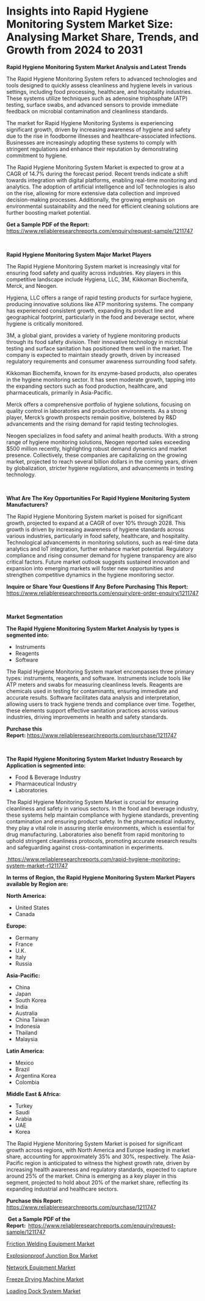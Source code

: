 <p><h1>Insights into Rapid Hygiene Monitoring System Market Size: Analysing Market Share, Trends, and Growth from 2024 to 2031</h1></p><p><strong>Rapid Hygiene Monitoring System Market Analysis and Latest Trends</strong></p>
<p><p>The Rapid Hygiene Monitoring System refers to advanced technologies and tools designed to quickly assess cleanliness and hygiene levels in various settings, including food processing, healthcare, and hospitality industries. These systems utilize techniques such as adenosine triphosphate (ATP) testing, surface swabs, and advanced sensors to provide immediate feedback on microbial contamination and cleanliness standards. </p><p>The market for Rapid Hygiene Monitoring Systems is experiencing significant growth, driven by increasing awareness of hygiene and safety due to the rise in foodborne illnesses and healthcare-associated infections. Businesses are increasingly adopting these systems to comply with stringent regulations and enhance their reputation by demonstrating commitment to hygiene. </p><p>The Rapid Hygiene Monitoring System Market is expected to grow at a CAGR of 14.7% during the forecast period. Recent trends indicate a shift towards integration with digital platforms, enabling real-time monitoring and analytics. The adoption of artificial intelligence and IoT technologies is also on the rise, allowing for more extensive data collection and improved decision-making processes. Additionally, the growing emphasis on environmental sustainability and the need for efficient cleaning solutions are further boosting market potential.</p></p>
<p><strong>Get a Sample PDF of the Report:&nbsp;</strong> <a href="https://www.reliableresearchreports.com/enquiry/request-sample/1211747?utm_campaign=1399&utm_medium=2&utm_source=Github&utm_content=ia&utm_term=05102024&utm_id=rapid-hygiene-monitoring-system">https://www.reliableresearchreports.com/enquiry/request-sample/1211747</a></p>
<p>&nbsp;</p>
<p><strong>Rapid Hygiene Monitoring System Major Market Players</strong></p>
<p><p>The Rapid Hygiene Monitoring System market is increasingly vital for ensuring food safety and quality across industries. Key players in this competitive landscape include Hygiena, LLC, 3M, Kikkoman Biochemifa, Merck, and Neogen.</p><p>Hygiena, LLC offers a range of rapid testing products for surface hygiene, producing innovative solutions like ATP monitoring systems. The company has experienced consistent growth, expanding its product line and geographical footprint, particularly in the food and beverage sector, where hygiene is critically monitored.</p><p>3M, a global giant, provides a variety of hygiene monitoring products through its food safety division. Their innovative technology in microbial testing and surface sanitation has positioned them well in the market. The company is expected to maintain steady growth, driven by increased regulatory requirements and consumer awareness surrounding food safety.</p><p>Kikkoman Biochemifa, known for its enzyme-based products, also operates in the hygiene monitoring sector. It has seen moderate growth, tapping into the expanding sectors such as food production, healthcare, and pharmaceuticals, primarily in Asia-Pacific.</p><p>Merck offers a comprehensive portfolio of hygiene solutions, focusing on quality control in laboratories and production environments. As a strong player, Merck’s growth prospects remain positive, bolstered by R&D advancements and the rising demand for rapid testing technologies.</p><p>Neogen specializes in food safety and animal health products. With a strong range of hygiene monitoring solutions, Neogen reported sales exceeding $500 million recently, highlighting robust demand dynamics and market presence. Collectively, these companies are capitalizing on the growing market, projected to reach several billion dollars in the coming years, driven by globalization, stricter hygiene regulations, and advancements in testing technology.</p></p>
<p>&nbsp;</p>
<p><strong>What Are The Key Opportunities For Rapid Hygiene Monitoring System Manufacturers?</strong></p>
<p><p>The Rapid Hygiene Monitoring System market is poised for significant growth, projected to expand at a CAGR of over 10% through 2028. This growth is driven by increasing awareness of hygiene standards across various industries, particularly in food safety, healthcare, and hospitality. Technological advancements in monitoring solutions, such as real-time data analytics and IoT integration, further enhance market potential. Regulatory compliance and rising consumer demand for hygiene transparency are also critical factors. Future market outlook suggests sustained innovation and expansion into emerging markets will foster new opportunities and strengthen competitive dynamics in the hygiene monitoring sector.</p></p>
<p><strong>Inquire or Share Your Questions If Any Before Purchasing This Report:</strong> <a href="https://www.reliableresearchreports.com/enquiry/pre-order-enquiry/1211747?utm_campaign=1399&utm_medium=2&utm_source=Github&utm_content=ia&utm_term=05102024&utm_id=rapid-hygiene-monitoring-system">https://www.reliableresearchreports.com/enquiry/pre-order-enquiry/1211747</a></p>
<p>&nbsp;</p>
<p><strong>Market Segmentation</strong></p>
<p><strong>The Rapid Hygiene Monitoring System Market Analysis by types is segmented into:</strong></p>
<p><ul><li>Instruments</li><li>Reagents</li><li>Software</li></ul></p>
<p><p>The Rapid Hygiene Monitoring System market encompasses three primary types: instruments, reagents, and software. Instruments include tools like ATP meters and swabs for measuring cleanliness levels. Reagents are chemicals used in testing for contaminants, ensuring immediate and accurate results. Software facilitates data analysis and interpretation, allowing users to track hygiene trends and compliance over time. Together, these elements support effective sanitation practices across various industries, driving improvements in health and safety standards.</p></p>
<p><strong>Purchase this Report:&nbsp;</strong><a href="https://www.reliableresearchreports.com/purchase/1211747?utm_campaign=1399&utm_medium=2&utm_source=Github&utm_content=ia&utm_term=05102024&utm_id=rapid-hygiene-monitoring-system">https://www.reliableresearchreports.com/purchase/1211747</a></p>
<p>&nbsp;</p>
<p><strong>The Rapid Hygiene Monitoring System Market Industry Research by Application is segmented into:</strong></p>
<p><ul><li>Food & Beverage Industry</li><li>Pharmaceutical Industry</li><li>Laboratories</li></ul></p>
<p><p>The Rapid Hygiene Monitoring System Market is crucial for ensuring cleanliness and safety in various sectors. In the food and beverage industry, these systems help maintain compliance with hygiene standards, preventing contamination and ensuring product safety. In the pharmaceutical industry, they play a vital role in assuring sterile environments, which is essential for drug manufacturing. Laboratories also benefit from rapid monitoring to uphold stringent cleanliness protocols, promoting accurate research results and safeguarding against cross-contamination in experiments.</p></p>
<p><a href="https://www.reliableresearchreports.com/rapid-hygiene-monitoring-system-market-r1211747?utm_campaign=1399&utm_medium=2&utm_source=Github&utm_content=ia&utm_term=05102024&utm_id=rapid-hygiene-monitoring-system">&nbsp;https://www.reliableresearchreports.com/rapid-hygiene-monitoring-system-market-r1211747</a></p>
<p><strong>In terms of Region, the Rapid Hygiene Monitoring System Market Players available by Region are:</strong></p>
<p>
    <p> <strong> North America: </strong>
        <ul>
            <li>United States</li>
            <li>Canada</li>
        </ul>
        </p> 
    <p> <strong> Europe: </strong>
        <ul>
            <li>Germany</li>
            <li>France</li>
            <li>U.K.</li>
            <li>Italy</li>
            <li>Russia</li>
        </ul>
        </p> 
    <p> <strong> Asia-Pacific: </strong>
        <ul>
            <li>China</li>
            <li>Japan</li>
            <li>South Korea</li>
            <li>India</li>
            <li>Australia</li>
            <li>China Taiwan</li>
            <li>Indonesia</li>
            <li>Thailand</li>
            <li>Malaysia</li>
        </ul>
        </p> 
    <p> <strong> Latin America: </strong>
        <ul>
            <li>Mexico</li>
            <li>Brazil</li>
            <li>Argentina Korea</li>
            <li>Colombia</li>
        </ul>
        </p> 
    <p> <strong> Middle East & Africa: </strong>
        <ul>
            <li>Turkey</li>
            <li>Saudi</li>
            <li>Arabia</li>
            <li>UAE</li>
            <li>Korea</li>
        </ul>
    </p>
    </p>
<p><p>The Rapid Hygiene Monitoring System Market is poised for significant growth across regions, with North America and Europe leading in market share, accounting for approximately 35% and 30%, respectively. The Asia-Pacific region is anticipated to witness the highest growth rate, driven by increasing health awareness and regulatory standards, expected to capture around 25% of the market. China is emerging as a key player in this segment, projected to hold about 20% of the market share, reflecting its expanding industrial and healthcare sectors.</p></p>
<p><strong>Purchase this Report: </strong><a href="https://www.reliableresearchreports.com/purchase/1211747?utm_campaign=1399&utm_medium=2&utm_source=Github&utm_content=ia&utm_term=05102024&utm_id=rapid-hygiene-monitoring-system">https://www.reliableresearchreports.com/purchase/1211747</a></p>
<p>&nbsp;<strong>Get a Sample PDF of the Report:&nbsp;&nbsp;</strong><a href="https://www.reliableresearchreports.com/enquiry/request-sample/1211747?utm_campaign=1399&utm_medium=2&utm_source=Github&utm_content=ia&utm_term=05102024&utm_id=rapid-hygiene-monitoring-system">https://www.reliableresearchreports.com/enquiry/request-sample/1211747</a></p>
<p><strong></strong></p>
<p><p><a href="https://www.linkedin.com/pulse/friction-welding-equipment-industry-resonance-87-amplification-pefre?utm_campaign=1399&utm_medium=2&utm_source=Github&utm_content=ia&utm_term=05102024&utm_id=rapid-hygiene-monitoring-system">Friction Welding Equipment Market</a></p><p><a href="https://www.linkedin.com/pulse/market-forecasting-change-global-explosionproof-junction-33oce?utm_campaign=1399&utm_medium=2&utm_source=Github&utm_content=ia&utm_term=05102024&utm_id=rapid-hygiene-monitoring-system">Explosionproof Junction Box Market</a></p><p><a href="https://www.linkedin.com/pulse/network-equipment-industry-insights-report-analyzing-klqse?utm_campaign=1399&utm_medium=2&utm_source=Github&utm_content=ia&utm_term=05102024&utm_id=rapid-hygiene-monitoring-system">Network Equipment Market</a></p><p><a href="https://www.linkedin.com/pulse/insights-freeze-drying-machine-market-size-which-expanding-8kx7e?utm_campaign=1399&utm_medium=2&utm_source=Github&utm_content=ia&utm_term=05102024&utm_id=rapid-hygiene-monitoring-system">Freeze Drying Machine Market</a></p><p><a href="https://www.linkedin.com/pulse/loading-dock-system-market-transformation-comparative-analysis-r45re?utm_campaign=1399&utm_medium=2&utm_source=Github&utm_content=ia&utm_term=05102024&utm_id=rapid-hygiene-monitoring-system">Loading Dock System Market</a></p></p>